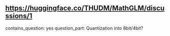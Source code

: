## https://huggingface.co/THUDM/MathGLM/discussions/1

contains_question: yes
question_part: Quantization into 8bit/4bit?